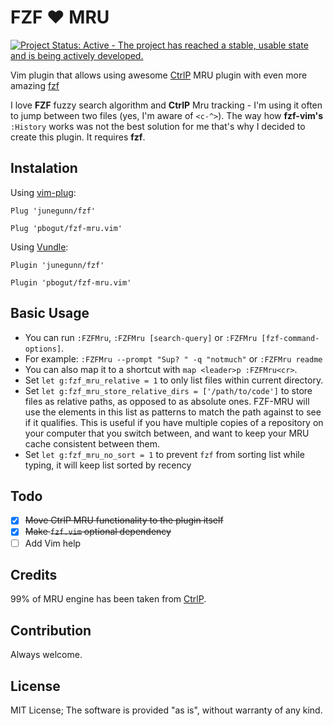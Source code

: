 # FZF :heart: MRU

[![Project Status: Active - The project has reached a stable, usable state and is being actively developed.](http://www.repostatus.org/badges/latest/active.svg)](http://www.repostatus.org/#active)

Vim plugin that allows using awesome [CtrlP](https://github.com/kien/ctrlp.vim)
MRU plugin with even more amazing [fzf](https://github.com/junegunn/fzf)

I love **FZF** fuzzy search algorithm and **CtrlP** Mru tracking - I'm using it
often to jump between two files (yes, I'm aware of `<c-^>`). The way how
**fzf-vim's** `:History` works was not the best solution for me that's why I
decided to create this plugin. It requires **fzf**.

## Instalation

Using [vim-plug](https://github.com/junegunn/vim-plug):

```vim
Plug 'junegunn/fzf'

Plug 'pbogut/fzf-mru.vim'
```

Using [Vundle](https://github.com/VundleVim/Vundle.vim):

```vim
Plugin 'junegunn/fzf'

Plugin 'pbogut/fzf-mru.vim'
```

## Basic Usage
- You can run `:FZFMru`, `:FZFMru [search-query]` or `:FZFMru [fzf-command-options]`.
- For example: `:FZFMru --prompt "Sup? " -q "notmuch"` or `:FZFMru readme`
- You can also map it to a shortcut with `map <leader>p :FZFMru<cr>`.
- Set `let g:fzf_mru_relative = 1` to only list files within current directory.
- Set `let g:fzf_mru_store_relative_dirs = ['/path/to/code']` to store files as
  relative paths, as opposed to as absolute ones.  FZF-MRU will use the elements
  in this list as patterns to match the path against to see if it qualifies.
  This is useful if you have multiple copies of a repository on your computer
  that you switch between, and want to keep your MRU cache consistent between
  them.
- Set `let g:fzf_mru_no_sort = 1` to prevent `fzf` from sorting list while typing, it will keep list sorted by recency

## Todo
- [x] ~~Move CtrlP MRU functionality to the plugin itself~~
- [x] ~~Make `fzf.vim` optional dependency~~
- [ ] Add Vim help

## Credits

99% of MRU engine has been taken from [CtrlP](https://github.com/kien/ctrlp.vim).

## Contribution

Always welcome.

## License

MIT License;
The software is provided "as is", without warranty of any kind.
